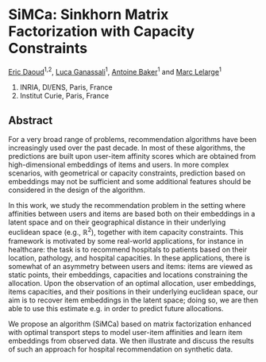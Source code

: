 # SiMCa: Sinkhorn Matrix Factorization with Capacity Constraints

[Eric Daoud](https://edaoud.com/)<sup>1,2</sup>,
[Luca Ganassali](https://lganassali.github.io/)<sup>1</sup>,
[Antoine Baker](https://prairie-institute.fr/chairs/antoine-baker/)<sup>1</sup> and
[Marc Lelarge](https://www.di.ens.fr/~lelarge/)<sup>1</sup>

1. INRIA, DI/ENS, Paris, France
2. Institut Curie, Paris, France

## Abstract

For a very broad range of problems, recommendation algorithms have been increasingly used over the past decade. In most of these algorithms, the predictions are built upon user-item affinity scores which are obtained from  high-dimensional embeddings of items and users. In more complex scenarios, with geometrical or capacity constraints, prediction based on embeddings may not be sufficient and some additional features should be considered in the design of the algorithm.

In this work, we study the recommendation problem in the setting where affinities between users and items are based both on their embeddings in a latent space and on their geographical distance in their underlying euclidean space (e.g., $\mathbb{R}^2$), together with item capacity constraints. This framework is motivated by some real-world applications, for instance in healthcare: the task is to recommend hospitals to patients based on their location, pathology, and hospital capacities. In these applications, there is somewhat of an asymmetry between users and items: items are viewed as static points, their embeddings, capacities and locations constraining the allocation. Upon the observation of an optimal allocation, user embeddings, items capacities, and their positions in their underlying euclidean space, our aim is to recover item embeddings in the latent space; doing so, we are then able to use this estimate e.g. in order to predict future allocations.

We propose an algorithm (SiMCa) based on matrix factorization enhanced with optimal transport steps to model user-item affinities and learn item embeddings from observed data. We then illustrate and discuss the results of such an approach for hospital recommendation on synthetic data.
